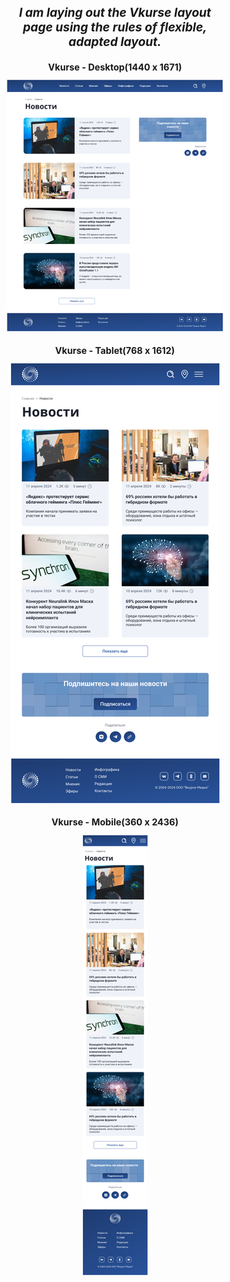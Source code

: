 <h1 align="center"><i>I am laying out the Vkurse layout page using the rules of flexible, adapted layout.</i></h1>

<h2 align="center">Vkurse - Desktop(1440 x 1671)</h2>
<p align="center">
  <img src="assets/vkurse-desktop.png">
</p>
<h2 align="center">Vkurse - Tablet(768 x 1612)</h2>
<p align="center">
  <img src="assets/vkurse-tablet.png">
</p>
<h2 align="center">Vkurse - Mobile(360 x 2436)</h2>
<p align="center">
  <img src="assets/vkurse-mobile.png">
</p>
